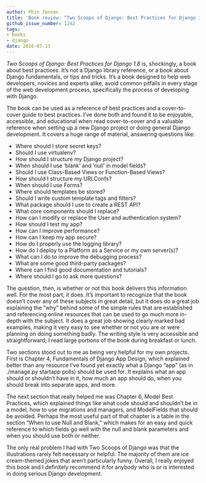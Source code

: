 ```yaml
---
author: Phin Jensen
title: 'Book review: “Two Scoops of Django: Best Practices for Django 1.8”'
github_issue_number: 1242
tags:
- books
- django
date: 2016-07-13
---
```




*Two Scoops of Django: Best Practices for Django 1.8* is, shockingly, a book about best practices. It’s not a Django library reference, or a book about Django fundamentals, or tips and tricks. It’s a book designed to help web developers, novices and experts alike, avoid common pitfalls in every stage of the web development process, specifically the process of developing with Django.

The book can be used as a reference of best practices and a cover-to-cover guide to best practices. I’ve done both and found it to be enjoyable, accessible, and educational when read cover-to-cover and a valuable reference when setting up a new Django project or doing general Django development. It covers a huge range of material, answering questions like:

- Where should I store secret keys?
- Should I use virtualenv?
- How should I structure my Django project?
- When should I use ‘blank’ and ‘null’ in model fields?
- Should I use Class-Based Views or Function-Based Views?
- How should I structure my URLConfs?
- When should I use Forms?
- Where should templates be stored?
- Should I write custom template tags and filters?
- What package should I use to create a REST API?
- What core components should I replace?
- How can I modify or replace the User and authentication system?
- How should I test my app?
- How can I improve performance?
- How can I keep my app secure?
- How do I properly use the logging library?
- How do I deploy to a Platform as a Service or my own server(s)?
- What can I do to improve the debugging process?
- What are some good third-party packages?
- Where can I find good documentation and tutorials?
- Where should I go to ask more questions?

The question, then, is whether or not this book delivers this information well. For the most part, it does. It’s important to recognize that the book doesn’t cover any of these subjects in great detail, but it does do a great job explaining the “why” behind some of the simple rules that are established and referencing online resources that can be used to go much more in-depth with the subject. It does a great job showing clearly marked bad examples, making it very easy to see whether or not you are or were planning on doing something badly. The writing style is very accessible and straightforward; I read large portions of the book during breakfast or lunch.

Two sections stood out to me as being very helpful for my own projects. First is Chapter 4, Fundamentals of Django App Design, which explained better than any resource I’ve found yet exactly what a Django “app” (as in ./manage.py startapp polls) should be used for. It explains what an app should or shouldn’t have in it, how much an app should do, when you should break into separate apps, and more.

The next section that really helped me was Chapter 6, Model Best Practices, which explained things like what code should and shouldn’t be in a model, how to use migrations and managers, and ModelFields that should be avoided. Perhaps the most useful part of that chapter is a table in the section “When to use Null and Blank,” which makes for an easy and quick reference to which fields go well with the null and blank parameters and when you should use both or neither.

The only real problem I had with Two Scoops of Django was that the illustrations rarely felt necessary or helpful. The majority of them are ice cream-themed jokes that aren’t particularly funny. Overall, I really enjoyed this book and I definitely recommend it for anybody who is or is interested in doing serious Django development.


